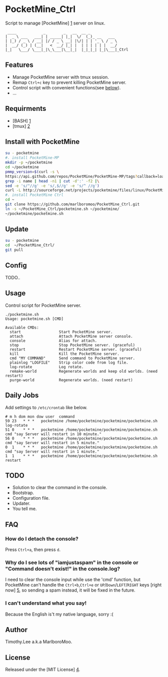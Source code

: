 # PocketMine_Ctrl
Script to manage [PocketMine] [1] server on linux.
```
 ____            _        _   __  __ _            
|  _ \ ___   ___| | _____| |_|  \/  (_)_ __   ___ 
| |_) / _ \ / __| |/ / _ \ __| |\/| | | '_ \ / _ \
|  __/ (_) | (__|   <  __/ |_| |  | | | | | |  __/
|_|   \___/ \___|_|\_\___|\__|_|  |_|_|_| |_|\___|_Ctrl

```
## Features
 - Manage PocketMine server with tmux session.
 - Remap `Ctrl+c` key to prevent killing PocketMine server.
 - Control script with convenient functions(see [below](#usage)).
 - ...

## Requirments 
 - [BASH] [1]
 - [tmux] [2]

## Install with PocketMine
```bash
su - pocketmine
#. install PocketMine-MP
mkdir -p ~/pocketmine
cd ~/pocketmine
pmmp_version=$(curl -s \
https://api.github.com/repos/PocketMine/PocketMine-MP/tags?callback=loadTags |\
grep -i name | head -n1 | cut -d':' -f2 |\
sed -e 's/"//g' -e 's/,$//g' -e 's/^ //g')
curl -L http://sourceforge.net/projects/pocketmine/files/linux/PocketMine-MP_Installer_$pmmp_version.sh | bash
#. install PocketMine Ctrl
cd ~
git clone https://github.com/marlboromoo/PocketMine_Ctrl.git
ln -s ~/PocketMine_Ctrl/pocketmine.sh ~/pocketmine/
~/pocketmine/pocketmine.sh
```

## Update
```bash
su - pocketmine
cd  ~/PocketMine_Ctrl/
git pull
```

## Config
TODO..

## Usage
Control script for PocketMine server.
```
./pocketmine.sh 
Usage: pocketmine.sh [CMD]

Available CMDs:
  start                 Start PocketMine server.
  attach                Attach PocketMine server console.
  console               Alias for attach.
  stop                  Stop PocketMine server. (graceful)
  restart               Restart PocketMine server. (graceful)
  kill                  Kill the PocketMine server.
  cmd "MY COMMAND"      Send command to PocketMine server.
  plainlog "LOGFILE"    Strip color code from log file.
  log-rotate            Log rotate.
  remake-world          Regenerate worlds and keep old worlds. (need restart)
  purge-world           Regenerate worlds. (need restart)
```

## Daily Jobs
Add settings to `/etc/crontab` like below.
```
# m h dom mon dow user	command
59 23	* * *   pocketmine /home/pocketmine/pocketmine/pocketmine.sh log-rotate
51 0	* * *   pocketmine /home/pocketmine/pocketmine/pocketmine.sh cmd "say Server will restart in 10 minute."
56 0	* * *   pocketmine /home/pocketmine/pocketmine/pocketmine.sh cmd "say Server will restart in 5 minute."
0  1	* * *   pocketmine /home/pocketmine/pocketmine/pocketmine.sh cmd "say Server will restart in 1 minute."
1  1	* * *   pocketmine /home/pocketmine/pocketmine/pocketmine.sh restart
```

## TODO
 - Solution to clear the command in the console.
 - Bootstrap.
 - Configuration file.
 - Updater.
 - You tell me.

## FAQ
### How do I detach the console?
Press `Ctrl+a`, then press `d`.

### Why do I see lots of "iamjustaspam" in the console or "Command doesn't exist!" in the console.log?
I need to clear the console input while use the 'cmd' function, but PocketMine
can't handle the `Ctrl+b`,`Ctrl+e` or `UP`/`Down`/`LEFT`/`RIGHT` keys 
[right now] [5], so sending a spam instead, it will be fixed in the future.

### I can't understand what you say!
Because the English is't my native language, sorry :(

## Author
Timothy.Lee a.k.a MarlboroMoo.

## License
Released under the [MIT License] [4].

  [1]: http://www.pocketmine.net/ "PocketMine"
  [2]: http://tiswww.case.edu/php/chet/bash/bashtop.html "BASH"
  [3]: http://tmux.sourceforge.net/ "tmux"
  [4]: http://opensource.org/licenses/MIT   "MIT License"
  [5]: https://github.com/PocketMine/PocketMine-MP/issues/773 "issue"


